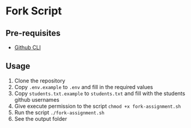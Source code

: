 # Fork Script

## Pre-requisites
- [Github CLI](https://cli.github.com/)

## Usage
1. Clone the repository
2. Copy `.env.example` to `.env` and fill in the required values
3. Copy `students.txt.example` to `students.txt` and fill with the students github usernames
4. Give execute permission to the script `chmod +x fork-assignment.sh`
5. Run the script `./fork-assignment.sh`
6. See the output folder